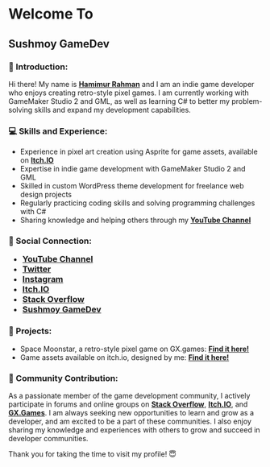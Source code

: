 <h1>Welcome To</h1>
<h2>Sushmoy GameDev</h2>

<h3>🧔 Introduction:</h3>
<p>
  Hi there! My name is <a href="https://sushmoygamedev.itch.io/"><b>Hamimur Rahman</b></a> and I am an indie game developer who enjoys creating retro-style pixel games. I am currently working with GameMaker Studio 2 and GML, as well as learning C# to better my problem-solving skills and expand my development capabilities.</p>

<h3>💻 Skills and Experience:</h3>
<ul>
  <li>Experience in pixel art creation using Asprite for game assets, available on <a href="https://sushmoygamedev.itch.io/space-moonstar-assets"><b>Itch.IO</b></a></li>
  <li>Expertise in indie game development with GameMaker Studio 2 and GML</li>
  <li>Skilled in custom WordPress theme development for freelance web design projects</li>
  <li>Regularly practicing coding skills and solving programming challenges with C#</li>
  <li>Sharing knowledge and helping others through my <a href="https://www.youtube.com/@sushmoygamedev"><b>YouTube Channel</b></a></li>
</ul>

<h3>🤝 Social Connection:</3>
<p></p>
<ul>
  <li><a href="https://www.youtube.com/@sushmoygamedev">YouTube Channel</a></li>
  <li><a href="https://twitter.com/SushmoyGamedev">Twitter</a></li>
  <li><a href="https://www.instagram.com/sushmoygamedev/">Instagram</a></li>
  <li><a href="https://sushmoygamedev.itch.io/">Itch.IO</a></li>
  <li><a href="https://stackoverflow.com/users/16723084/hamimur-rahman">Stack Overflow</a></li>
  <li><a href="https://gx.games/studios/5a9be563-e611-4f03-a00f-17248f2cd648/">Sushmoy GameDev</a></li>
</ul>

<h3>🧮 Projects:</h3>
<ul>
  <li>Space Moonstar, a retro-style pixel game on GX.games: <a href="https://gx.games/games/mjzxfg/space-moonstar/"><b>Find it here!</b></a></li>
  <li>Game assets available on itch.io, designed by me: <a href="https://sushmoygamedev.itch.io/space-moonstar-assets"><b>Find it here!</b></a></li>
</ul>

<h3>🌱 Community Contribution:</h3>
<p>As a passionate member of the game development community, I actively participate in forums and online groups on <a href="https://stackoverflow.com/users/16723084/hamimur-rahman"><b>Stack Overflow</b></a>, <a href="https://sushmoygamedev.itch.io/"><b>Itch.IO</b></a>, and <a href="https://gx.games/studios/5a9be563-e611-4f03-a00f-17248f2cd648/"><b>GX.Games</b></a>. I am always seeking new opportunities to learn and grow as a developer, and am excited to be a part of these communities. I also enjoy sharing my knowledge and experiences with others to grow and succeed in developer communities.</p>

<p>Thank you for taking the time to visit my profile! 😇</p>

<!---
sushmoygamedev/sushmoygamedev is a ✨ special ✨ repository because its `README.md` (this file) appears on your GitHub profile.
You can click the Preview link to take a look at your changes.
--->
